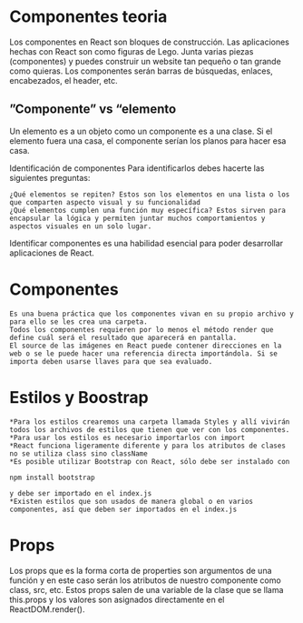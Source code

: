 # Componentes teoria
Los componentes en React son bloques de construcción.
Las aplicaciones hechas con React son como figuras de Lego. Junta varias piezas (componentes) y puedes construir un website tan pequeño o tan grande como quieras.
Los componentes serán barras de búsquedas, enlaces, encabezados, el header, etc.

## ”Componente” vs “elemento
Un elemento es a un objeto como un componente es a una clase. Si el elemento fuera una casa, el componente serían los planos para hacer esa casa.

Identificación de componentes
Para identificarlos debes hacerte las siguientes preguntas:

    ¿Qué elementos se repiten? Estos son los elementos en una lista o los que comparten aspecto visual y su funcionalidad
    ¿Qué elementos cumplen una función muy específica? Estos sirven para encapsular la lógica y permiten juntar muchos comportamientos y aspectos visuales en un solo lugar.

Identificar componentes es una habilidad esencial para poder desarrollar aplicaciones de React.

# Componentes
    Es una buena práctica que los componentes vivan en su propio archivo y para ello se les crea una carpeta.
    Todos los componentes requieren por lo menos el método render que define cuál será el resultado que aparecerá en pantalla.
    El source de las imágenes en React puede contener direcciones en la web o se le puede hacer una referencia directa importándola. Si se importa deben usarse llaves para que sea evaluado.

# Estilos y Boostrap

    *Para los estilos crearemos una carpeta llamada Styles y allí vivirán todos los archivos de estilos que tienen que ver con los componentes.
    *Para usar los estilos es necesario importarlos con import
    *React funciona ligeramente diferente y para los atributos de clases no se utiliza class sino className
    *Es posible utilizar Bootstrap con React, sólo debe ser instalado con 
```npm
npm install bootstrap
```
    y debe ser importado en el index.js
    *Existen estilos que son usados de manera global o en varios componentes, así que deben ser importados en el index.js

# Props

Los props que es la forma corta de properties son argumentos de una función y en este caso serán los atributos de nuestro componente como class, src, etc.
Estos props salen de una variable de la clase que se llama this.props y los valores son asignados directamente en el ReactDOM.render().

